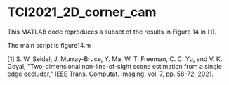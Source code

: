 # TCI2021_2D_corner_cam


This MATLAB code reproduces a subset of the results in Figure 14 in [1].

The main script is figure14.m

[1] S. W. Seidel, J. Murray-Bruce, Y. Ma, W. T. Freeman, C. C. Yu, and V. K. Goyal, "Two-dimensional non-line-of-sight scene estimation from a single edge occluder," IEEE Trans. Computat. Imaging, vol. 7, pp. 58-72, 2021.

